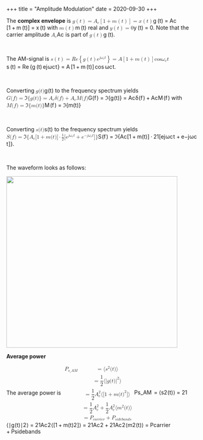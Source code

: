 +++
title = "Amplitude Modulation"
date = 2020-09-30
+++
<p>The <strong>complex envelope</strong> is <span class="ql-formula" data-value="g\left(t\right)=A_c\left[1+m\left(t\right)\right]=x\left(t\right)">﻿<span contenteditable="false"><span class="katex"><span class="katex-mathml"><math><semantics><mrow><mi>g</mi><mrow><mo fence="true">(</mo><mi>t</mi><mo fence="true">)</mo></mrow><mo>=</mo><msub><mi>A</mi><mi>c</mi></msub><mrow><mo fence="true">[</mo><mn>1</mn><mo>+</mo><mi>m</mi><mrow><mo fence="true">(</mo><mi>t</mi><mo fence="true">)</mo></mrow><mo fence="true">]</mo></mrow><mo>=</mo><mi>x</mi><mrow><mo fence="true">(</mo><mi>t</mi><mo fence="true">)</mo></mrow></mrow><annotation encoding="application/x-tex">g\left(t\right)=A_c\left[1+m\left(t\right)\right]=x\left(t\right)</annotation></semantics></math></span><span class="katex-html" aria-hidden="true"><span class="base"><span class="strut" style="height: 1em; vertical-align: -0.25em;"></span><span style="margin-right: 0.03588em;" class="mord mathdefault">g</span><span class="mspace" style="margin-right: 0.16666666666666666em;"></span><span class="minner"><span class="mopen delimcenter" style="top: 0em;">(</span><span class="mord mathdefault">t</span><span class="mclose delimcenter" style="top: 0em;">)</span></span><span class="mspace" style="margin-right: 0.2777777777777778em;"></span><span class="mrel">=</span><span class="mspace" style="margin-right: 0.2777777777777778em;"></span></span><span class="base"><span class="strut" style="height: 1em; vertical-align: -0.25em;"></span><span class="mord"><span class="mord mathdefault">A</span><span class="msupsub"><span class="vlist-t vlist-t2"><span class="vlist-r"><span class="vlist" style="height: 0.151392em;"><span class="" style="top: -2.5500000000000003em; margin-left: 0em; margin-right: 0.05em;"><span class="pstrut" style="height: 2.7em;"></span><span class="sizing reset-size6 size3 mtight"><span class="mord mathdefault mtight">c</span></span></span></span><span class="vlist-s">​</span></span><span class="vlist-r"><span class="vlist" style="height: 0.15em;"><span class=""></span></span></span></span></span></span><span class="mspace" style="margin-right: 0.16666666666666666em;"></span><span class="minner"><span class="mopen delimcenter" style="top: 0em;">[</span><span class="mord">1</span><span class="mspace" style="margin-right: 0.2222222222222222em;"></span><span class="mbin">+</span><span class="mspace" style="margin-right: 0.2222222222222222em;"></span><span class="mord mathdefault">m</span><span class="mspace" style="margin-right: 0.16666666666666666em;"></span><span class="minner"><span class="mopen delimcenter" style="top: 0em;">(</span><span class="mord mathdefault">t</span><span class="mclose delimcenter" style="top: 0em;">)</span></span><span class="mclose delimcenter" style="top: 0em;">]</span></span><span class="mspace" style="margin-right: 0.2777777777777778em;"></span><span class="mrel">=</span><span class="mspace" style="margin-right: 0.2777777777777778em;"></span></span><span class="base"><span class="strut" style="height: 1em; vertical-align: -0.25em;"></span><span class="mord mathdefault">x</span><span class="mspace" style="margin-right: 0.16666666666666666em;"></span><span class="minner"><span class="mopen delimcenter" style="top: 0em;">(</span><span class="mord mathdefault">t</span><span class="mclose delimcenter" style="top: 0em;">)</span></span></span></span></span></span>﻿</span> with <span class="ql-formula" data-value="m\left(t\right)">﻿<span contenteditable="false"><span class="katex"><span class="katex-mathml"><math><semantics><mrow><mi>m</mi><mrow><mo fence="true">(</mo><mi>t</mi><mo fence="true">)</mo></mrow></mrow><annotation encoding="application/x-tex">m\left(t\right)</annotation></semantics></math></span><span class="katex-html" aria-hidden="true"><span class="base"><span class="strut" style="height: 1em; vertical-align: -0.25em;"></span><span class="mord mathdefault">m</span><span class="mspace" style="margin-right: 0.16666666666666666em;"></span><span class="minner"><span class="mopen delimcenter" style="top: 0em;">(</span><span class="mord mathdefault">t</span><span class="mclose delimcenter" style="top: 0em;">)</span></span></span></span></span></span>﻿</span> real and <span class="ql-formula" data-value="y\left(t\right)=0">﻿<span contenteditable="false"><span class="katex"><span class="katex-mathml"><math><semantics><mrow><mi>y</mi><mrow><mo fence="true">(</mo><mi>t</mi><mo fence="true">)</mo></mrow><mo>=</mo><mn>0</mn></mrow><annotation encoding="application/x-tex">y\left(t\right)=0</annotation></semantics></math></span><span class="katex-html" aria-hidden="true"><span class="base"><span class="strut" style="height: 1em; vertical-align: -0.25em;"></span><span style="margin-right: 0.03588em;" class="mord mathdefault">y</span><span class="mspace" style="margin-right: 0.16666666666666666em;"></span><span class="minner"><span class="mopen delimcenter" style="top: 0em;">(</span><span class="mord mathdefault">t</span><span class="mclose delimcenter" style="top: 0em;">)</span></span><span class="mspace" style="margin-right: 0.2777777777777778em;"></span><span class="mrel">=</span><span class="mspace" style="margin-right: 0.2777777777777778em;"></span></span><span class="base"><span class="strut" style="height: 0.64444em; vertical-align: 0em;"></span><span class="mord">0</span></span></span></span></span>﻿</span>. Note that the carrier amplitude <span class="ql-formula" data-value="A_c">﻿<span contenteditable="false"><span class="katex"><span class="katex-mathml"><math><semantics><mrow><msub><mi>A</mi><mi>c</mi></msub></mrow><annotation encoding="application/x-tex">A_c</annotation></semantics></math></span><span class="katex-html" aria-hidden="true"><span class="base"><span class="strut" style="height: 0.83333em; vertical-align: -0.15em;"></span><span class="mord"><span class="mord mathdefault">A</span><span class="msupsub"><span class="vlist-t vlist-t2"><span class="vlist-r"><span class="vlist" style="height: 0.151392em;"><span class="" style="top: -2.5500000000000003em; margin-left: 0em; margin-right: 0.05em;"><span class="pstrut" style="height: 2.7em;"></span><span class="sizing reset-size6 size3 mtight"><span class="mord mathdefault mtight">c</span></span></span></span><span class="vlist-s">​</span></span><span class="vlist-r"><span class="vlist" style="height: 0.15em;"><span class=""></span></span></span></span></span></span></span></span></span></span>﻿</span> is part of <span class="ql-formula" data-value="g\left(t\right)">﻿<span contenteditable="false"><span class="katex"><span class="katex-mathml"><math><semantics><mrow><mi>g</mi><mrow><mo fence="true">(</mo><mi>t</mi><mo fence="true">)</mo></mrow></mrow><annotation encoding="application/x-tex">g\left(t\right)</annotation></semantics></math></span><span class="katex-html" aria-hidden="true"><span class="base"><span class="strut" style="height: 1em; vertical-align: -0.25em;"></span><span style="margin-right: 0.03588em;" class="mord mathdefault">g</span><span class="mspace" style="margin-right: 0.16666666666666666em;"></span><span class="minner"><span class="mopen delimcenter" style="top: 0em;">(</span><span class="mord mathdefault">t</span><span class="mclose delimcenter" style="top: 0em;">)</span></span></span></span></span></span>﻿</span>.</p><p><br></p><p>The AM-signal is <span class="ql-formula" data-value="s\left(t\right)=Re\left\{g\left(t\right)e^{j\omega_ct}\right\}=A\left[1+m\left(t\right)\right]\cos\omega_ct">﻿<span contenteditable="false"><span class="katex"><span class="katex-mathml"><math><semantics><mrow><mi>s</mi><mrow><mo fence="true">(</mo><mi>t</mi><mo fence="true">)</mo></mrow><mo>=</mo><mi>R</mi><mi>e</mi><mrow><mo fence="true">{</mo><mi>g</mi><mrow><mo fence="true">(</mo><mi>t</mi><mo fence="true">)</mo></mrow><msup><mi>e</mi><mrow><mi>j</mi><msub><mi>ω</mi><mi>c</mi></msub><mi>t</mi></mrow></msup><mo fence="true">}</mo></mrow><mo>=</mo><mi>A</mi><mrow><mo fence="true">[</mo><mn>1</mn><mo>+</mo><mi>m</mi><mrow><mo fence="true">(</mo><mi>t</mi><mo fence="true">)</mo></mrow><mo fence="true">]</mo></mrow><mi>cos</mi><mo>⁡</mo><msub><mi>ω</mi><mi>c</mi></msub><mi>t</mi></mrow><annotation encoding="application/x-tex">s\left(t\right)=Re\left\{g\left(t\right)e^{j\omega_ct}\right\}=A\left[1+m\left(t\right)\right]\cos\omega_ct</annotation></semantics></math></span><span class="katex-html" aria-hidden="true"><span class="base"><span class="strut" style="height: 1em; vertical-align: -0.25em;"></span><span class="mord mathdefault">s</span><span class="mspace" style="margin-right: 0.16666666666666666em;"></span><span class="minner"><span class="mopen delimcenter" style="top: 0em;">(</span><span class="mord mathdefault">t</span><span class="mclose delimcenter" style="top: 0em;">)</span></span><span class="mspace" style="margin-right: 0.2777777777777778em;"></span><span class="mrel">=</span><span class="mspace" style="margin-right: 0.2777777777777778em;"></span></span><span class="base"><span class="strut" style="height: 1.20001em; vertical-align: -0.35001em;"></span><span style="margin-right: 0.00773em;" class="mord mathdefault">R</span><span class="mord mathdefault">e</span><span class="mspace" style="margin-right: 0.16666666666666666em;"></span><span class="minner"><span class="mopen delimcenter" style="top: 0em;"><span class="delimsizing size1">{</span></span><span style="margin-right: 0.03588em;" class="mord mathdefault">g</span><span class="mspace" style="margin-right: 0.16666666666666666em;"></span><span class="minner"><span class="mopen delimcenter" style="top: 0em;">(</span><span class="mord mathdefault">t</span><span class="mclose delimcenter" style="top: 0em;">)</span></span><span class="mspace" style="margin-right: 0.16666666666666666em;"></span><span class="mord"><span class="mord mathdefault">e</span><span class="msupsub"><span class="vlist-t"><span class="vlist-r"><span class="vlist" style="height: 0.824664em;"><span class="" style="top: -3.063em; margin-right: 0.05em;"><span class="pstrut" style="height: 2.7em;"></span><span class="sizing reset-size6 size3 mtight"><span class="mord mtight"><span style="margin-right: 0.05724em;" class="mord mathdefault mtight">j</span><span class="mord mtight"><span style="margin-right: 0.03588em;" class="mord mathdefault mtight">ω</span><span class="msupsub"><span class="vlist-t vlist-t2"><span class="vlist-r"><span class="vlist" style="height: 0.16454285714285719em;"><span class="" style="top: -2.357em; margin-left: -0.03588em; margin-right: 0.07142857142857144em;"><span class="pstrut" style="height: 2.5em;"></span><span class="sizing reset-size3 size1 mtight"><span class="mord mathdefault mtight">c</span></span></span></span><span class="vlist-s">​</span></span><span class="vlist-r"><span class="vlist" style="height: 0.143em;"><span class=""></span></span></span></span></span></span><span class="mord mathdefault mtight">t</span></span></span></span></span></span></span></span></span><span class="mclose delimcenter" style="top: 0em;"><span class="delimsizing size1">}</span></span></span><span class="mspace" style="margin-right: 0.2777777777777778em;"></span><span class="mrel">=</span><span class="mspace" style="margin-right: 0.2777777777777778em;"></span></span><span class="base"><span class="strut" style="height: 1em; vertical-align: -0.25em;"></span><span class="mord mathdefault">A</span><span class="mspace" style="margin-right: 0.16666666666666666em;"></span><span class="minner"><span class="mopen delimcenter" style="top: 0em;">[</span><span class="mord">1</span><span class="mspace" style="margin-right: 0.2222222222222222em;"></span><span class="mbin">+</span><span class="mspace" style="margin-right: 0.2222222222222222em;"></span><span class="mord mathdefault">m</span><span class="mspace" style="margin-right: 0.16666666666666666em;"></span><span class="minner"><span class="mopen delimcenter" style="top: 0em;">(</span><span class="mord mathdefault">t</span><span class="mclose delimcenter" style="top: 0em;">)</span></span><span class="mclose delimcenter" style="top: 0em;">]</span></span><span class="mspace" style="margin-right: 0.16666666666666666em;"></span><span class="mop">cos</span><span class="mspace" style="margin-right: 0.16666666666666666em;"></span><span class="mord"><span style="margin-right: 0.03588em;" class="mord mathdefault">ω</span><span class="msupsub"><span class="vlist-t vlist-t2"><span class="vlist-r"><span class="vlist" style="height: 0.151392em;"><span class="" style="top: -2.5500000000000003em; margin-left: -0.03588em; margin-right: 0.05em;"><span class="pstrut" style="height: 2.7em;"></span><span class="sizing reset-size6 size3 mtight"><span class="mord mathdefault mtight">c</span></span></span></span><span class="vlist-s">​</span></span><span class="vlist-r"><span class="vlist" style="height: 0.15em;"><span class=""></span></span></span></span></span></span><span class="mord mathdefault">t</span></span></span></span></span>﻿</span>.</p><p><br></p><div style="white-space: normal;" class="markdown-body"><p>Converting <span class="katex"><span class="katex-mathml"><math xmlns="http://www.w3.org/1998/Math/MathML"><semantics><mrow><mi>g</mi><mo stretchy="false">(</mo><mi>t</mi><mo stretchy="false">)</mo></mrow><annotation encoding="application/x-tex">g(t)</annotation></semantics></math></span><span class="katex-html" aria-hidden="true"><span class="base"><span class="strut" style="height:1em;vertical-align:-0.25em;"></span><span class="mord mathdefault" style="margin-right:0.03588em;">g</span><span class="mopen">(</span><span class="mord mathdefault">t</span><span class="mclose">)</span></span></span></span> to the frequency spectrum yields <span class="katex"><span class="katex-mathml"><math xmlns="http://www.w3.org/1998/Math/MathML"><semantics><mrow><mi>G</mi><mo stretchy="false">(</mo><mi>f</mi><mo stretchy="false">)</mo><mo>=</mo><mi mathvariant="normal">ℑ</mi><mo stretchy="false">{</mo><mi>g</mi><mo stretchy="false">(</mo><mi>t</mi><mo stretchy="false">)</mo><mo stretchy="false">}</mo><mo>=</mo><msub><mi>A</mi><mi>c</mi></msub><mi>δ</mi><mo stretchy="false">(</mo><mi>f</mi><mo stretchy="false">)</mo><mo>+</mo><msub><mi>A</mi><mi>c</mi></msub><mi>M</mi><mo stretchy="false">(</mo><mi>f</mi><mo stretchy="false">)</mo></mrow><annotation encoding="application/x-tex">G(f)=\Im\{g(t)\}=A_c \delta(f)+A_cM(f)</annotation></semantics></math></span><span class="katex-html" aria-hidden="true"><span class="base"><span class="strut" style="height:1em;vertical-align:-0.25em;"></span><span class="mord mathdefault">G</span><span class="mopen">(</span><span class="mord mathdefault" style="margin-right:0.10764em;">f</span><span class="mclose">)</span><span class="mspace" style="margin-right:0.2777777777777778em;"></span><span class="mrel">=</span><span class="mspace" style="margin-right:0.2777777777777778em;"></span></span><span class="base"><span class="strut" style="height:1em;vertical-align:-0.25em;"></span><span class="mord">ℑ</span><span class="mopen">{</span><span class="mord mathdefault" style="margin-right:0.03588em;">g</span><span class="mopen">(</span><span class="mord mathdefault">t</span><span class="mclose">)</span><span class="mclose">}</span><span class="mspace" style="margin-right:0.2777777777777778em;"></span><span class="mrel">=</span><span class="mspace" style="margin-right:0.2777777777777778em;"></span></span><span class="base"><span class="strut" style="height:1em;vertical-align:-0.25em;"></span><span class="mord"><span class="mord mathdefault">A</span><span class="msupsub"><span class="vlist-t vlist-t2"><span class="vlist-r"><span class="vlist" style="height:0.151392em;"><span style="top:-2.5500000000000003em;margin-left:0em;margin-right:0.05em;"><span class="pstrut" style="height:2.7em;"></span><span class="sizing reset-size6 size3 mtight"><span class="mord mathdefault mtight">c</span></span></span></span><span class="vlist-s">​</span></span><span class="vlist-r"><span class="vlist" style="height:0.15em;"><span></span></span></span></span></span></span><span class="mord mathdefault" style="margin-right:0.03785em;">δ</span><span class="mopen">(</span><span class="mord mathdefault" style="margin-right:0.10764em;">f</span><span class="mclose">)</span><span class="mspace" style="margin-right:0.2222222222222222em;"></span><span class="mbin">+</span><span class="mspace" style="margin-right:0.2222222222222222em;"></span></span><span class="base"><span class="strut" style="height:1em;vertical-align:-0.25em;"></span><span class="mord"><span class="mord mathdefault">A</span><span class="msupsub"><span class="vlist-t vlist-t2"><span class="vlist-r"><span class="vlist" style="height:0.151392em;"><span style="top:-2.5500000000000003em;margin-left:0em;margin-right:0.05em;"><span class="pstrut" style="height:2.7em;"></span><span class="sizing reset-size6 size3 mtight"><span class="mord mathdefault mtight">c</span></span></span></span><span class="vlist-s">​</span></span><span class="vlist-r"><span class="vlist" style="height:0.15em;"><span></span></span></span></span></span></span><span class="mord mathdefault" style="margin-right:0.10903em;">M</span><span class="mopen">(</span><span class="mord mathdefault" style="margin-right:0.10764em;">f</span><span class="mclose">)</span></span></span></span> with <span class="katex"><span class="katex-mathml"><math xmlns="http://www.w3.org/1998/Math/MathML"><semantics><mrow><mi>M</mi><mo stretchy="false">(</mo><mi>f</mi><mo stretchy="false">)</mo><mo>=</mo><mi mathvariant="normal">ℑ</mi><mo stretchy="false">{</mo><mi>m</mi><mo stretchy="false">(</mo><mi>t</mi><mo stretchy="false">)</mo><mo stretchy="false">}</mo></mrow><annotation encoding="application/x-tex">M(f)=\Im\{m(t)\}</annotation></semantics></math></span><span class="katex-html" aria-hidden="true"><span class="base"><span class="strut" style="height:1em;vertical-align:-0.25em;"></span><span class="mord mathdefault" style="margin-right:0.10903em;">M</span><span class="mopen">(</span><span class="mord mathdefault" style="margin-right:0.10764em;">f</span><span class="mclose">)</span><span class="mspace" style="margin-right:0.2777777777777778em;"></span><span class="mrel">=</span><span class="mspace" style="margin-right:0.2777777777777778em;"></span></span><span class="base"><span class="strut" style="height:1em;vertical-align:-0.25em;"></span><span class="mord">ℑ</span><span class="mopen">{</span><span class="mord mathdefault">m</span><span class="mopen">(</span><span class="mord mathdefault">t</span><span class="mclose">)</span><span class="mclose">}</span></span></span></span></p>
</div><p><br></p><div style="white-space: normal;" class="markdown-body"><p>Converting <span class="katex"><span class="katex-mathml"><math xmlns="http://www.w3.org/1998/Math/MathML"><semantics><mrow><mi>s</mi><mo stretchy="false">(</mo><mi>t</mi><mo stretchy="false">)</mo></mrow><annotation encoding="application/x-tex">s(t)</annotation></semantics></math></span><span class="katex-html" aria-hidden="true"><span class="base"><span class="strut" style="height:1em;vertical-align:-0.25em;"></span><span class="mord mathdefault">s</span><span class="mopen">(</span><span class="mord mathdefault">t</span><span class="mclose">)</span></span></span></span> to the frequency spectrum yields <span class="katex"><span class="katex-mathml"><math xmlns="http://www.w3.org/1998/Math/MathML"><semantics><mrow><mi>S</mi><mo stretchy="false">(</mo><mi>f</mi><mo stretchy="false">)</mo><mo>=</mo><mi mathvariant="normal">ℑ</mi><mo stretchy="false">{</mo><msub><mi>A</mi><mi>c</mi></msub><mo stretchy="false">[</mo><mn>1</mn><mo>+</mo><mi>m</mi><mo stretchy="false">(</mo><mi>t</mi><mo stretchy="false">)</mo><mo stretchy="false">]</mo><mo>⋅</mo><mfrac><mn>1</mn><mn>2</mn></mfrac><mo stretchy="false">[</mo><msup><mi>e</mi><mrow><mi>j</mi><msub><mi>ω</mi><mi>c</mi></msub><mi>t</mi></mrow></msup><mo>+</mo><msup><mi>e</mi><mrow><mo>−</mo><mi>j</mi><msub><mi>ω</mi><mi>c</mi></msub><mi>t</mi></mrow></msup><mo stretchy="false">]</mo><mo stretchy="false">}</mo></mrow><annotation encoding="application/x-tex">S(f)=\Im\{A_c[1+m(t)]\cdot {1 \over 2}[e^{j\omega_c t} + e^{-j \omega_c t}]\}</annotation></semantics></math></span><span class="katex-html" aria-hidden="true"><span class="base"><span class="strut" style="height:1em;vertical-align:-0.25em;"></span><span class="mord mathdefault" style="margin-right:0.05764em;">S</span><span class="mopen">(</span><span class="mord mathdefault" style="margin-right:0.10764em;">f</span><span class="mclose">)</span><span class="mspace" style="margin-right:0.2777777777777778em;"></span><span class="mrel">=</span><span class="mspace" style="margin-right:0.2777777777777778em;"></span></span><span class="base"><span class="strut" style="height:1em;vertical-align:-0.25em;"></span><span class="mord">ℑ</span><span class="mopen">{</span><span class="mord"><span class="mord mathdefault">A</span><span class="msupsub"><span class="vlist-t vlist-t2"><span class="vlist-r"><span class="vlist" style="height:0.151392em;"><span style="top:-2.5500000000000003em;margin-left:0em;margin-right:0.05em;"><span class="pstrut" style="height:2.7em;"></span><span class="sizing reset-size6 size3 mtight"><span class="mord mathdefault mtight">c</span></span></span></span><span class="vlist-s">​</span></span><span class="vlist-r"><span class="vlist" style="height:0.15em;"><span></span></span></span></span></span></span><span class="mopen">[</span><span class="mord">1</span><span class="mspace" style="margin-right:0.2222222222222222em;"></span><span class="mbin">+</span><span class="mspace" style="margin-right:0.2222222222222222em;"></span></span><span class="base"><span class="strut" style="height:1em;vertical-align:-0.25em;"></span><span class="mord mathdefault">m</span><span class="mopen">(</span><span class="mord mathdefault">t</span><span class="mclose">)</span><span class="mclose">]</span><span class="mspace" style="margin-right:0.2222222222222222em;"></span><span class="mbin">⋅</span><span class="mspace" style="margin-right:0.2222222222222222em;"></span></span><span class="base"><span class="strut" style="height:1.190108em;vertical-align:-0.345em;"></span><span class="mord"><span class="mord"><span class="mopen nulldelimiter"></span><span class="mfrac"><span class="vlist-t vlist-t2"><span class="vlist-r"><span class="vlist" style="height:0.845108em;"><span style="top:-2.6550000000000002em;"><span class="pstrut" style="height:3em;"></span><span class="sizing reset-size6 size3 mtight"><span class="mord mtight"><span class="mord mtight">2</span></span></span></span><span style="top:-3.23em;"><span class="pstrut" style="height:3em;"></span><span class="frac-line" style="border-bottom-width:0.04em;"></span></span><span style="top:-3.394em;"><span class="pstrut" style="height:3em;"></span><span class="sizing reset-size6 size3 mtight"><span class="mord mtight"><span class="mord mtight">1</span></span></span></span></span><span class="vlist-s">​</span></span><span class="vlist-r"><span class="vlist" style="height:0.345em;"><span></span></span></span></span></span><span class="mclose nulldelimiter"></span></span></span><span class="mopen">[</span><span class="mord"><span class="mord mathdefault">e</span><span class="msupsub"><span class="vlist-t"><span class="vlist-r"><span class="vlist" style="height:0.824664em;"><span style="top:-3.063em;margin-right:0.05em;"><span class="pstrut" style="height:2.7em;"></span><span class="sizing reset-size6 size3 mtight"><span class="mord mtight"><span class="mord mathdefault mtight" style="margin-right:0.05724em;">j</span><span class="mord mtight"><span class="mord mathdefault mtight" style="margin-right:0.03588em;">ω</span><span class="msupsub"><span class="vlist-t vlist-t2"><span class="vlist-r"><span class="vlist" style="height:0.16454285714285719em;"><span style="top:-2.357em;margin-left:-0.03588em;margin-right:0.07142857142857144em;"><span class="pstrut" style="height:2.5em;"></span><span class="sizing reset-size3 size1 mtight"><span class="mord mathdefault mtight">c</span></span></span></span><span class="vlist-s">​</span></span><span class="vlist-r"><span class="vlist" style="height:0.143em;"><span></span></span></span></span></span></span><span class="mord mathdefault mtight">t</span></span></span></span></span></span></span></span></span><span class="mspace" style="margin-right:0.2222222222222222em;"></span><span class="mbin">+</span><span class="mspace" style="margin-right:0.2222222222222222em;"></span></span><span class="base"><span class="strut" style="height:1.0746639999999998em;vertical-align:-0.25em;"></span><span class="mord"><span class="mord mathdefault">e</span><span class="msupsub"><span class="vlist-t"><span class="vlist-r"><span class="vlist" style="height:0.824664em;"><span style="top:-3.063em;margin-right:0.05em;"><span class="pstrut" style="height:2.7em;"></span><span class="sizing reset-size6 size3 mtight"><span class="mord mtight"><span class="mord mtight">−</span><span class="mord mathdefault mtight" style="margin-right:0.05724em;">j</span><span class="mord mtight"><span class="mord mathdefault mtight" style="margin-right:0.03588em;">ω</span><span class="msupsub"><span class="vlist-t vlist-t2"><span class="vlist-r"><span class="vlist" style="height:0.16454285714285719em;"><span style="top:-2.357em;margin-left:-0.03588em;margin-right:0.07142857142857144em;"><span class="pstrut" style="height:2.5em;"></span><span class="sizing reset-size3 size1 mtight"><span class="mord mathdefault mtight">c</span></span></span></span><span class="vlist-s">​</span></span><span class="vlist-r"><span class="vlist" style="height:0.143em;"><span></span></span></span></span></span></span><span class="mord mathdefault mtight">t</span></span></span></span></span></span></span></span></span><span class="mclose">]</span><span class="mclose">}</span></span></span></span>.</p>
</div><p><br></p><p>The waveform looks as follows:</p><p><img src="https://i.imgur.com/VrNIwkm.png" width="447"></p><p><strong>Average power</strong></p><div style="white-space: normal;" class="markdown-body"><p>The average power is
<span class="katex"><span class="katex-mathml"><math xmlns="http://www.w3.org/1998/Math/MathML"><semantics><mtable rowspacing="0.24999999999999992em" columnalign="right left" columnspacing="0em"><mtr><mtd><mstyle scriptlevel="0" displaystyle="true"><msub><mi>P</mi><mrow><mi>s</mi><mi mathvariant="normal">_</mi><mi>A</mi><mi>M</mi></mrow></msub></mstyle></mtd><mtd><mstyle scriptlevel="0" displaystyle="true"><mrow><mrow></mrow><mo>=</mo><mo stretchy="false">⟨</mo><msup><mi>s</mi><mn>2</mn></msup><mo stretchy="false">(</mo><mi>t</mi><mo stretchy="false">)</mo><mo stretchy="false">⟩</mo></mrow></mstyle></mtd></mtr><mtr><mtd><mstyle scriptlevel="0" displaystyle="true"><mrow></mrow></mstyle></mtd><mtd><mstyle scriptlevel="0" displaystyle="true"><mrow><mrow></mrow><mo>=</mo><mfrac><mn>1</mn><mn>2</mn></mfrac><mo stretchy="false">⟨</mo><mi mathvariant="normal">∣</mi><mi>g</mi><mo stretchy="false">(</mo><mi>t</mi><mo stretchy="false">)</mo><msup><mi mathvariant="normal">∣</mi><mn>2</mn></msup><mo stretchy="false">⟩</mo></mrow></mstyle></mtd></mtr><mtr><mtd><mstyle scriptlevel="0" displaystyle="true"><mrow></mrow></mstyle></mtd><mtd><mstyle scriptlevel="0" displaystyle="true"><mrow><mrow></mrow><mo>=</mo><mfrac><mn>1</mn><mn>2</mn></mfrac><msubsup><mi>A</mi><mi>c</mi><mn>2</mn></msubsup><mo stretchy="false">⟨</mo><mo stretchy="false">[</mo><mn>1</mn><mo>+</mo><mi>m</mi><mo stretchy="false">(</mo><mi>t</mi><msup><mo stretchy="false">)</mo><mn>2</mn></msup><mo stretchy="false">]</mo><mo stretchy="false">⟩</mo></mrow></mstyle></mtd></mtr><mtr><mtd><mstyle scriptlevel="0" displaystyle="true"><mrow></mrow></mstyle></mtd><mtd><mstyle scriptlevel="0" displaystyle="true"><mrow><mrow></mrow><mo>=</mo><mfrac><mn>1</mn><mn>2</mn></mfrac><msubsup><mi>A</mi><mi>c</mi><mn>2</mn></msubsup><mo>+</mo><mfrac><mn>1</mn><mn>2</mn></mfrac><msubsup><mi>A</mi><mi>c</mi><mn>2</mn></msubsup><mo stretchy="false">⟨</mo><msup><mi>m</mi><mn>2</mn></msup><mo stretchy="false">(</mo><mi>t</mi><mo stretchy="false">)</mo><mo stretchy="false">⟩</mo></mrow></mstyle></mtd></mtr><mtr><mtd><mstyle scriptlevel="0" displaystyle="true"><mrow></mrow></mstyle></mtd><mtd><mstyle scriptlevel="0" displaystyle="true"><mrow><mrow></mrow><mo>=</mo><msub><mi>P</mi><mrow><mi>c</mi><mi>a</mi><mi>r</mi><mi>r</mi><mi>i</mi><mi>e</mi><mi>r</mi></mrow></msub><mo>+</mo><msub><mi>P</mi><mrow><mi>s</mi><mi>i</mi><mi>d</mi><mi>e</mi><mi>b</mi><mi>a</mi><mi>n</mi><mi>d</mi><mi>s</mi></mrow></msub></mrow></mstyle></mtd></mtr></mtable><annotation encoding="application/x-tex">\begin{aligned}
P_{s\_AM} &amp;= \langle s^2(t)\rangle \\
&amp;= {1 \over 2}\langle |g(t)|^2 \rangle \\
&amp;= {1 \over 2} A_c^2 \langle[1+m(t)^2]\rangle \\
&amp;= {1 \over 2}A_c^2 + {1\over 2}A_c^2 \langle m^2(t) \rangle \\
&amp;= P_{carrier} + P_{sidebands}
\end{aligned}</annotation></semantics></math></span><span class="katex-html" aria-hidden="true"><span class="base"><span class="strut" style="height:9.953428000000002em;vertical-align:-4.726714000000001em;"></span><span class="mord"><span class="mtable"><span class="col-align-r"><span class="vlist-t vlist-t2"><span class="vlist-r"><span class="vlist" style="height:5.226714em;"><span style="top:-7.684046em;"><span class="pstrut" style="height:3.32144em;"></span><span class="mord"><span class="mord"><span class="mord mathdefault" style="margin-right:0.13889em;">P</span><span class="msupsub"><span class="vlist-t vlist-t2"><span class="vlist-r"><span class="vlist" style="height:0.32833099999999993em;"><span style="top:-2.5500000000000003em;margin-left:-0.13889em;margin-right:0.05em;"><span class="pstrut" style="height:2.7em;"></span><span class="sizing reset-size6 size3 mtight"><span class="mord mtight"><span class="mord mathdefault mtight">s</span><span class="mord mtight" style="margin-right:0.02778em;">_</span><span class="mord mathdefault mtight">A</span><span class="mord mathdefault mtight" style="margin-right:0.10903em;">M</span></span></span></span></span><span class="vlist-s">​</span></span><span class="vlist-r"><span class="vlist" style="height:0.367em;"><span></span></span></span></span></span></span></span></span><span style="top:-5.695606em;"><span class="pstrut" style="height:3.32144em;"></span><span class="mord"></span></span><span style="top:-3.388165999999999em;"><span class="pstrut" style="height:3.32144em;"></span><span class="mord"></span></span><span style="top:-1.0807259999999999em;"><span class="pstrut" style="height:3.32144em;"></span><span class="mord"></span></span><span style="top:0.7452740000000011em;"><span class="pstrut" style="height:3.32144em;"></span><span class="mord"></span></span></span><span class="vlist-s">​</span></span><span class="vlist-r"><span class="vlist" style="height:4.726714000000001em;"><span></span></span></span></span></span><span class="col-align-l"><span class="vlist-t vlist-t2"><span class="vlist-r"><span class="vlist" style="height:5.226714em;"><span style="top:-7.684046em;"><span class="pstrut" style="height:3.32144em;"></span><span class="mord"><span class="mord"></span><span class="mspace" style="margin-right:0.2777777777777778em;"></span><span class="mrel">=</span><span class="mspace" style="margin-right:0.2777777777777778em;"></span><span class="mopen">⟨</span><span class="mord"><span class="mord mathdefault">s</span><span class="msupsub"><span class="vlist-t"><span class="vlist-r"><span class="vlist" style="height:0.8641079999999999em;"><span style="top:-3.113em;margin-right:0.05em;"><span class="pstrut" style="height:2.7em;"></span><span class="sizing reset-size6 size3 mtight"><span class="mord mtight">2</span></span></span></span></span></span></span></span><span class="mopen">(</span><span class="mord mathdefault">t</span><span class="mclose">)</span><span class="mclose">⟩</span></span></span><span style="top:-5.695606em;"><span class="pstrut" style="height:3.32144em;"></span><span class="mord"><span class="mord"></span><span class="mspace" style="margin-right:0.2777777777777778em;"></span><span class="mrel">=</span><span class="mspace" style="margin-right:0.2777777777777778em;"></span><span class="mord"><span class="mord"><span class="mopen nulldelimiter"></span><span class="mfrac"><span class="vlist-t vlist-t2"><span class="vlist-r"><span class="vlist" style="height:1.32144em;"><span style="top:-2.314em;"><span class="pstrut" style="height:3em;"></span><span class="mord"><span class="mord">2</span></span></span><span style="top:-3.23em;"><span class="pstrut" style="height:3em;"></span><span class="frac-line" style="border-bottom-width:0.04em;"></span></span><span style="top:-3.677em;"><span class="pstrut" style="height:3em;"></span><span class="mord"><span class="mord">1</span></span></span></span><span class="vlist-s">​</span></span><span class="vlist-r"><span class="vlist" style="height:0.686em;"><span></span></span></span></span></span><span class="mclose nulldelimiter"></span></span></span><span class="mopen">⟨</span><span class="mord">∣</span><span class="mord mathdefault" style="margin-right:0.03588em;">g</span><span class="mopen">(</span><span class="mord mathdefault">t</span><span class="mclose">)</span><span class="mord"><span class="mord">∣</span><span class="msupsub"><span class="vlist-t"><span class="vlist-r"><span class="vlist" style="height:0.8641079999999999em;"><span style="top:-3.113em;margin-right:0.05em;"><span class="pstrut" style="height:2.7em;"></span><span class="sizing reset-size6 size3 mtight"><span class="mord mtight">2</span></span></span></span></span></span></span></span><span class="mclose">⟩</span></span></span><span style="top:-3.388165999999999em;"><span class="pstrut" style="height:3.32144em;"></span><span class="mord"><span class="mord"></span><span class="mspace" style="margin-right:0.2777777777777778em;"></span><span class="mrel">=</span><span class="mspace" style="margin-right:0.2777777777777778em;"></span><span class="mord"><span class="mord"><span class="mopen nulldelimiter"></span><span class="mfrac"><span class="vlist-t vlist-t2"><span class="vlist-r"><span class="vlist" style="height:1.32144em;"><span style="top:-2.314em;"><span class="pstrut" style="height:3em;"></span><span class="mord"><span class="mord">2</span></span></span><span style="top:-3.23em;"><span class="pstrut" style="height:3em;"></span><span class="frac-line" style="border-bottom-width:0.04em;"></span></span><span style="top:-3.677em;"><span class="pstrut" style="height:3em;"></span><span class="mord"><span class="mord">1</span></span></span></span><span class="vlist-s">​</span></span><span class="vlist-r"><span class="vlist" style="height:0.686em;"><span></span></span></span></span></span><span class="mclose nulldelimiter"></span></span></span><span class="mord"><span class="mord mathdefault">A</span><span class="msupsub"><span class="vlist-t vlist-t2"><span class="vlist-r"><span class="vlist" style="height:0.8641079999999999em;"><span style="top:-2.4530000000000003em;margin-left:0em;margin-right:0.05em;"><span class="pstrut" style="height:2.7em;"></span><span class="sizing reset-size6 size3 mtight"><span class="mord mathdefault mtight">c</span></span></span><span style="top:-3.113em;margin-right:0.05em;"><span class="pstrut" style="height:2.7em;"></span><span class="sizing reset-size6 size3 mtight"><span class="mord mtight">2</span></span></span></span><span class="vlist-s">​</span></span><span class="vlist-r"><span class="vlist" style="height:0.247em;"><span></span></span></span></span></span></span><span class="mopen">⟨</span><span class="mopen">[</span><span class="mord">1</span><span class="mspace" style="margin-right:0.2222222222222222em;"></span><span class="mbin">+</span><span class="mspace" style="margin-right:0.2222222222222222em;"></span><span class="mord mathdefault">m</span><span class="mopen">(</span><span class="mord mathdefault">t</span><span class="mclose"><span class="mclose">)</span><span class="msupsub"><span class="vlist-t"><span class="vlist-r"><span class="vlist" style="height:0.8641079999999999em;"><span style="top:-3.113em;margin-right:0.05em;"><span class="pstrut" style="height:2.7em;"></span><span class="sizing reset-size6 size3 mtight"><span class="mord mtight">2</span></span></span></span></span></span></span></span><span class="mclose">]</span><span class="mclose">⟩</span></span></span><span style="top:-1.0807259999999999em;"><span class="pstrut" style="height:3.32144em;"></span><span class="mord"><span class="mord"></span><span class="mspace" style="margin-right:0.2777777777777778em;"></span><span class="mrel">=</span><span class="mspace" style="margin-right:0.2777777777777778em;"></span><span class="mord"><span class="mord"><span class="mopen nulldelimiter"></span><span class="mfrac"><span class="vlist-t vlist-t2"><span class="vlist-r"><span class="vlist" style="height:1.32144em;"><span style="top:-2.314em;"><span class="pstrut" style="height:3em;"></span><span class="mord"><span class="mord">2</span></span></span><span style="top:-3.23em;"><span class="pstrut" style="height:3em;"></span><span class="frac-line" style="border-bottom-width:0.04em;"></span></span><span style="top:-3.677em;"><span class="pstrut" style="height:3em;"></span><span class="mord"><span class="mord">1</span></span></span></span><span class="vlist-s">​</span></span><span class="vlist-r"><span class="vlist" style="height:0.686em;"><span></span></span></span></span></span><span class="mclose nulldelimiter"></span></span></span><span class="mord"><span class="mord mathdefault">A</span><span class="msupsub"><span class="vlist-t vlist-t2"><span class="vlist-r"><span class="vlist" style="height:0.8641079999999999em;"><span style="top:-2.4530000000000003em;margin-left:0em;margin-right:0.05em;"><span class="pstrut" style="height:2.7em;"></span><span class="sizing reset-size6 size3 mtight"><span class="mord mathdefault mtight">c</span></span></span><span style="top:-3.113em;margin-right:0.05em;"><span class="pstrut" style="height:2.7em;"></span><span class="sizing reset-size6 size3 mtight"><span class="mord mtight">2</span></span></span></span><span class="vlist-s">​</span></span><span class="vlist-r"><span class="vlist" style="height:0.247em;"><span></span></span></span></span></span></span><span class="mspace" style="margin-right:0.2222222222222222em;"></span><span class="mbin">+</span><span class="mspace" style="margin-right:0.2222222222222222em;"></span><span class="mord"><span class="mord"><span class="mopen nulldelimiter"></span><span class="mfrac"><span class="vlist-t vlist-t2"><span class="vlist-r"><span class="vlist" style="height:1.32144em;"><span style="top:-2.314em;"><span class="pstrut" style="height:3em;"></span><span class="mord"><span class="mord">2</span></span></span><span style="top:-3.23em;"><span class="pstrut" style="height:3em;"></span><span class="frac-line" style="border-bottom-width:0.04em;"></span></span><span style="top:-3.677em;"><span class="pstrut" style="height:3em;"></span><span class="mord"><span class="mord">1</span></span></span></span><span class="vlist-s">​</span></span><span class="vlist-r"><span class="vlist" style="height:0.686em;"><span></span></span></span></span></span><span class="mclose nulldelimiter"></span></span></span><span class="mord"><span class="mord mathdefault">A</span><span class="msupsub"><span class="vlist-t vlist-t2"><span class="vlist-r"><span class="vlist" style="height:0.8641079999999999em;"><span style="top:-2.4530000000000003em;margin-left:0em;margin-right:0.05em;"><span class="pstrut" style="height:2.7em;"></span><span class="sizing reset-size6 size3 mtight"><span class="mord mathdefault mtight">c</span></span></span><span style="top:-3.113em;margin-right:0.05em;"><span class="pstrut" style="height:2.7em;"></span><span class="sizing reset-size6 size3 mtight"><span class="mord mtight">2</span></span></span></span><span class="vlist-s">​</span></span><span class="vlist-r"><span class="vlist" style="height:0.247em;"><span></span></span></span></span></span></span><span class="mopen">⟨</span><span class="mord"><span class="mord mathdefault">m</span><span class="msupsub"><span class="vlist-t"><span class="vlist-r"><span class="vlist" style="height:0.8641079999999999em;"><span style="top:-3.113em;margin-right:0.05em;"><span class="pstrut" style="height:2.7em;"></span><span class="sizing reset-size6 size3 mtight"><span class="mord mtight">2</span></span></span></span></span></span></span></span><span class="mopen">(</span><span class="mord mathdefault">t</span><span class="mclose">)</span><span class="mclose">⟩</span></span></span><span style="top:0.7452740000000011em;"><span class="pstrut" style="height:3.32144em;"></span><span class="mord"><span class="mord"></span><span class="mspace" style="margin-right:0.2777777777777778em;"></span><span class="mrel">=</span><span class="mspace" style="margin-right:0.2777777777777778em;"></span><span class="mord"><span class="mord mathdefault" style="margin-right:0.13889em;">P</span><span class="msupsub"><span class="vlist-t vlist-t2"><span class="vlist-r"><span class="vlist" style="height:0.31166399999999994em;"><span style="top:-2.5500000000000003em;margin-left:-0.13889em;margin-right:0.05em;"><span class="pstrut" style="height:2.7em;"></span><span class="sizing reset-size6 size3 mtight"><span class="mord mtight"><span class="mord mathdefault mtight">c</span><span class="mord mathdefault mtight">a</span><span class="mord mathdefault mtight" style="margin-right:0.02778em;">r</span><span class="mord mathdefault mtight" style="margin-right:0.02778em;">r</span><span class="mord mathdefault mtight">i</span><span class="mord mathdefault mtight">e</span><span class="mord mathdefault mtight" style="margin-right:0.02778em;">r</span></span></span></span></span><span class="vlist-s">​</span></span><span class="vlist-r"><span class="vlist" style="height:0.15em;"><span></span></span></span></span></span></span><span class="mspace" style="margin-right:0.2222222222222222em;"></span><span class="mbin">+</span><span class="mspace" style="margin-right:0.2222222222222222em;"></span><span class="mord"><span class="mord mathdefault" style="margin-right:0.13889em;">P</span><span class="msupsub"><span class="vlist-t vlist-t2"><span class="vlist-r"><span class="vlist" style="height:0.33610799999999996em;"><span style="top:-2.5500000000000003em;margin-left:-0.13889em;margin-right:0.05em;"><span class="pstrut" style="height:2.7em;"></span><span class="sizing reset-size6 size3 mtight"><span class="mord mtight"><span class="mord mathdefault mtight">s</span><span class="mord mathdefault mtight">i</span><span class="mord mathdefault mtight">d</span><span class="mord mathdefault mtight">e</span><span class="mord mathdefault mtight">b</span><span class="mord mathdefault mtight">a</span><span class="mord mathdefault mtight">n</span><span class="mord mathdefault mtight">d</span><span class="mord mathdefault mtight">s</span></span></span></span></span><span class="vlist-s">​</span></span><span class="vlist-r"><span class="vlist" style="height:0.15em;"><span></span></span></span></span></span></span></span></span></span><span class="vlist-s">​</span></span><span class="vlist-r"><span class="vlist" style="height:4.726714000000001em;"><span></span></span></span></span></span></span></span></span></span></span></p>
</div>